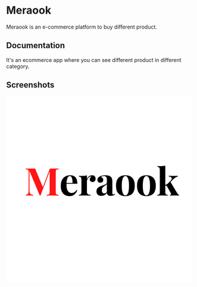 
# Meraook

Meraook is an e-commerce platform to buy different product.

## Documentation

It's an ecommerce app where you can see different product in different category.



## Screenshots

![App Screenshot](https://github.com/Chandan03590/Meraook-Ecommerce/blob/master/app/src/main/res/drawable-v24/meraook_logo.png)


